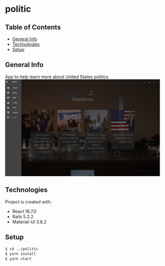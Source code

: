 # politic
## Table of Contents
* [General Info](#general-info)
* [Technologies](#technologies)
* [Setup](#setup)
## General Info
App to help learn more about United States politics
![Screenshot](./Screenshot.png)

## Technologies
Project is created with:
- React 16.7.0
- Rails 5.2.2
- Material-UI 3.8.2
## Setup
```
$ cd ../politic
$ yarn install
$ yarn start
```
